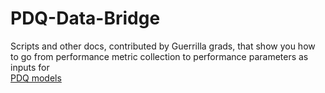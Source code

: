 # PDQ-Data-Bridge

Scripts and other docs, contributed by Guerrilla grads, that show you how to go from 
performance metric collection to performance parameters as inputs for  
[PDQ models](https://github.com/DrQz/pdq-qnm-pkg)


